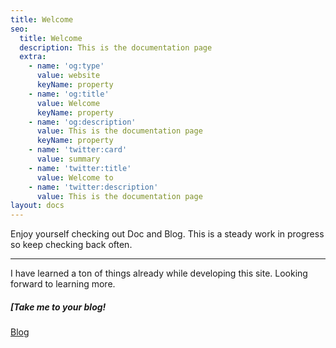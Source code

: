 ```yaml
---
title: Welcome
seo:
  title: Welcome
  description: This is the documentation page
  extra:
    - name: 'og:type'
      value: website
      keyName: property
    - name: 'og:title'
      value: Welcome
      keyName: property
    - name: 'og:description'
      value: This is the documentation page
      keyName: property
    - name: 'twitter:card'
      value: summary
    - name: 'twitter:title'
      value: Welcome to
    - name: 'twitter:description'
      value: This is the documentation page
layout: docs
---
```

Enjoy yourself checking out Doc and Blog. This is a steady work in progress so keep checking back often.

***

I have learned a ton of things already while developing this site. Looking forward to learning more.

##### [Take me to your blog!

[Blog](/blog)
